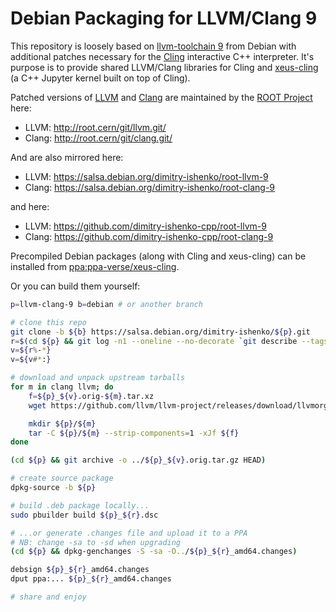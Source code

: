 # Debian Packaging for LLVM/Clang 9

This repository is loosely based on [llvm-toolchain
9](https://salsa.debian.org/pkg-llvm-team/llvm-toolchain/-/tree/9) from Debian
with additional patches necessary for the [Cling](https://root.cern/cling/)
interactive C++ interpreter. It's purpose is to provide shared LLVM/Clang
libraries for Cling and [xeus-cling](https://github.com/jupyter-xeus/xeus-cling)
(a C++ Jupyter kernel built on top of Cling).

Patched versions of [LLVM](https://llvm.org/) and
[Clang](https://clang.llvm.org/) are maintained by the [ROOT
Project](https://root.cern/) here:

  * LLVM:  http://root.cern/git/llvm.git/
  * Clang: http://root.cern/git/clang.git/

And are also mirrored here:

  * LLVM: https://salsa.debian.org/dimitry-ishenko/root-llvm-9
  * Clang: https://salsa.debian.org/dimitry-ishenko/root-clang-9

and here:

  * LLVM: https://github.com/dimitry-ishenko-cpp/root-llvm-9
  * Clang: https://github.com/dimitry-ishenko-cpp/root-clang-9

Precompiled Debian packages (along with Cling and xeus-cling) can be installed
from
[ppa:ppa-verse/xeus-cling](https://launchpad.net/~ppa-verse/+archive/ubuntu/xeus-cling).

Or you can build them yourself:

```bash
p=llvm-clang-9 b=debian # or another branch

# clone this repo
git clone -b ${b} https://salsa.debian.org/dimitry-ishenko/${p}.git
r=$(cd ${p} && git log -n1 --oneline --no-decorate `git describe --tags --abbrev=0` | cut -d/ -f2)
v=${r%-*}
v=${v#*:}

# download and unpack upstream tarballs
for m in clang llvm; do
    f=${p}_${v}.orig-${m}.tar.xz
    wget https://github.com/llvm/llvm-project/releases/download/llvmorg-${v}/${m}-${v}.src.tar.xz -O ${f}

    mkdir ${p}/${m}
    tar -C ${p}/${m} --strip-components=1 -xJf ${f}
done

(cd ${p} && git archive -o ../${p}_${v}.orig.tar.gz HEAD)

# create source package
dpkg-source -b ${p}

# build .deb package locally...
sudo pbuilder build ${p}_${r}.dsc

# ...or generate .changes file and upload it to a PPA
# NB: change -sa to -sd when upgrading
(cd ${p} && dpkg-genchanges -S -sa -O../${p}_${r}_amd64.changes)

debsign ${p}_${r}_amd64.changes
dput ppa:... ${p}_${r}_amd64.changes

# share and enjoy
```

